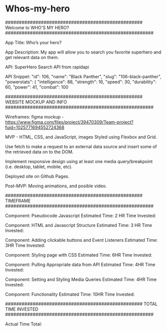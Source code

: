 # Whos-my-hero
################################################## Welcome to WHO'S MY HERO?  ######################################################

App Title: Who’s your hero?


App Description: My app will allow you to search you favorite superhero and get relevant data on them.


API: SuperHero Search API from rapidapi


API Snippet:  "id": 106,
        "name": "Black Panther",
        "slug": "106-black-panther",
        "powerstats": {
            "intelligence": 88,
            "strength": 16,
            "speed": 30,
            "durability": 60,
            "power": 41,
            "combat": 100

################################################## WEBSITE MOCKUP AND INFO ######################################################


Wireframes: figma mockup - https://www.figma.com/files/project/39470309/Team-project?fuid=1025771694552724368

MVP - HTML, CSS, and JavaScript, images
Styled using Flexbox and Grid.

Use fetch to make a request to an external data source and insert some of the retrieved data on to the DOM.

Implement responsive design using at least one media query/breakpoint (i.e. desktop, tablet, mobile, etc).

Deployed site on Github Pages.



Post-MVP: Moving animations, and posible video.


################################################## TIMEFRAME ######################################################


Component: Pseudocode Javascript
Estimated Time: 2 HR
Time Invested:






Component: HTML and Javascript Structure
Estimated Time: 3 HR
Time Invested:








Component: Adding clickable buttons and Event Listeners
Estimated Time:  3HR
Time Invested:






Component: Styling page with CSS
Estimated Time:  6HR
Time Invested:






Component: Pulling Appropriate data from API
Estimated Time: 4HR
Time Invested:







Component: Setting and Styling Media Queries
Estimated Time: 4HR
Time Invested:





Component: Functionality
Estimated Time: 10HR
Time Invested:




################################################## TOTAL TIME INVESTED ######################################################



Actual Time Total:










